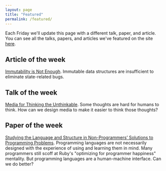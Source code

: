 ```yaml
---
layout: page
title: "Featured"
permalink: /featured/
---
```


Each Friday we'll update this page with a different talk, paper, and article. You can see all the talks, papers, and articles we've featured on the site [here](/archive/).

## Article of the week
[Immutability is Not Enough](https://codewords.recurse.com/issues/six/immutability-is-not-enough). Immutable data structures are insufficient to eliminate state-related bugs.

## Talk of the week
[Media for Thinking the Unthinkable](https://vimeo.com/67076984). Some thoughts are hard for humans to think. How can we design media to make it easier to think those thoughts?

## Paper of the week
[Studying the Language and Structure in Non-Programmers’ Solutions to Programming Problems](http://alumni.cs.ucr.edu/~ratana/PaneRatanamahatanaMyers00.pdf). Programming languages are not necessarily designed with the experience of using and learning them in mind. Many programmers still scoff at Ruby's "optimizing for programmer happiness" mentality. But programming languages are a human-machine interface. Can we do better?
